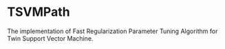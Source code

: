 # TSVMPath
The implementation of Fast Regularization Parameter Tuning Algorithm for Twin Support Vector Machine.
